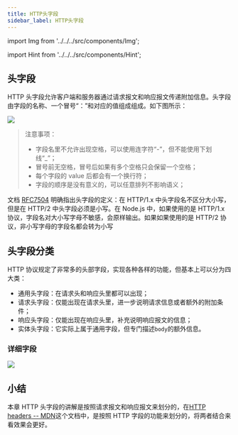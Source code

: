 ```yaml
---
title: HTTP头字段
sidebar_label: HTTP头字段
---
```


import Img from '../../../src/components/Img';

import Hint from '../../../src/components/Hint';

## 头字段

HTTP 头字段允许客户端和服务器通过请求报文和响应报文传递附加信息。头字段由字段的名称、一个冒号“：”和对应的值组成组成。如下图所示：

<Img w="600" legend="图：HTTP头字段格式" src="https://cosmos-x.oss-cn-hangzhou.aliyuncs.com/WX20191223-161249@2x.png" />

> 注意事项：
>
> - 字段名里不允许出现空格，可以使用连字符“-”，但不能使用下划线“\_”；
> - 冒号前无空格，冒号后如果有多个空格只会保留一个空格；
> - 每个字段的 value 后都会有一个换行符；
> - 字段的顺序是没有意义的，可以任意排列不影响语义；

<Hint type="must">文档 [RFC7504](https://tools.ietf.org/html/rfc7540#section-8.1.2) 明确指出头字段的定义：在 HTTP/1.x 中头字段名不区分大小写，但是在 HTTP/2 中头字段必须是小写。在 Node.js 中，如果使用的是 HTTP/1.x 协议，字段名对大小写字母不敏感，会原样输出。如果如果使用的是 HTTP/2 协议，非小写字母的字段名都会转为小写</Hint>

## 头字段分类

HTTP 协议规定了非常多的头部字段，实现各种各样的功能，但基本上可以分为四大类：

- 通用头字段：在请求头和响应头里都可以出现；
- 请求头字段：仅能出现在请求头里，进一步说明请求信息或者额外的附加条件；
- 响应头字段：仅能出现在响应头里，补充说明响应报文的信息；
- 实体头字段：它实际上属于通用字段，但专门描述`body`的额外信息。

### 详细字段

<Img legend="图：HTTP头字段分类" src="https://cosmos-x.oss-cn-hangzhou.aliyuncs.com/M0SbDe.png" />

## 小结

本章 HTTP 头字段的讲解是按照请求报文和响应报文来划分的，在[HTTP headers -- MDN](https://developer.mozilla.org/en-US/docs/Web/HTTP/Headers)这个文档中，是按照 HTTP 字段的功能来划分的，将两者结合来看效果会更好。
